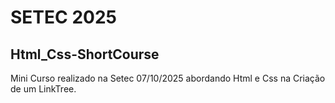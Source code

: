 # SETEC 2025
## Html_Css-ShortCourse
Mini Curso realizado na Setec 07/10/2025 abordando Html e Css na Criação de um LinkTree.
